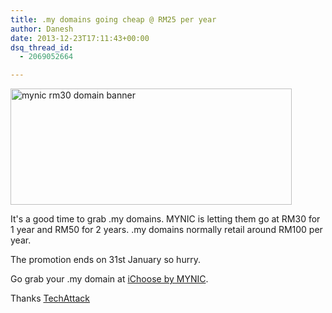 ```yaml
---
title: .my domains going cheap @ RM25 per year
author: Danesh
date: 2013-12-23T17:11:43+00:00
dsq_thread_id:
  - 2069052664

---
```

<a href="/posts/domains-going-cheap-rm25-per-year/ichoose-my-rm30-mydomain-2/" rel="attachment wp-att-3386"><img loading="lazy" class="alignnone size-medium wp-image-3386" alt="mynic rm30 domain banner" src="/wp-content/uploads/2013/12/ichoose-my-rm30-mydomain-450x186.png" width="450" height="186" srcset="/wp-content/uploads/2013/12/ichoose-my-rm30-mydomain-450x186.png 450w, /wp-content/uploads/2013/12/ichoose-my-rm30-mydomain.png 807w" sizes="(max-width: 450px) 100vw, 450px" /></a>

It's a good time to grab .my domains. MYNIC is letting them go at RM30 for 1 year and RM50 for 2 years. .my domains normally retail around RM100 per year.

The promotion ends on 31st January so hurry.

Go grab your .my domain at [iChoose by MYNIC][1].

Thanks [TechAttack][2]

 [1]: http://www.ichoose.my/index.php
 [2]: http://www.techattack.my/9241/mynic-offering-domains-rm30-year-rm50-couple-years-offer-valid-december-31st-2013/